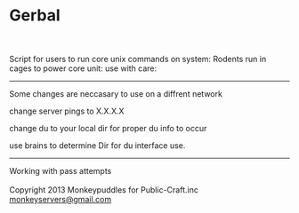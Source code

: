Gerbal 
======
<br />
<br />
Script for users to run core unix commands on system:
Rodents run in cages to power core unit:
use with care:

-------------------------------------------------------
Some changes are neccasary to use on a diffrent network
<br />

change server pings to X.X.X.X

change du to your local dir for proper du info to occur

use brains to determine Dir for du interface use.

------------------------------------------------------
Working with pass attempts
<br />
<br />
Copyright 2013 Monkeypuddles for Public-Craft.inc <br />
monkeyservers@gmail.com
